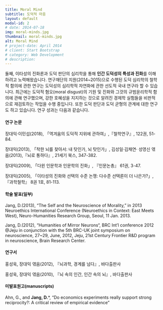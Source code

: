 ```yaml
---
title: Moral Mind
subtitle: 도덕적 마음
layout: default
modal-id: 2
# date: 2014-07-18
img: moral-minds.jpg
thumbnail: moral-minds.jpg
alt: Moral Mind
# project-date: April 2014
# client: Start Bootstrap
# category: Web Development
# description: 
---
```


둘째, 이타성의 진화론과 도덕 판단의 심리학을 통해 **인간 도덕성의 특성과 진화**를 이해하려고 노력해왔습니다. 연구재단의 지원(2014~2015)으로 수행된 도덕 심리학의 철학적 함의에 관한 연구는 도덕성의 심리학적 자연화에 관한 선도적 국내 연구라 할 수 있습니다. 최근에는 도덕적 혐오(moral disgust)의 기원 및 진화와 그것의 규범윤리학적 함의에 관해 연구했으며, 강한 호혜성을 지지하는 것으로 알려진 경제학 실험들을 비판적으로 재검토하는 작업을 수행 중입니다. 또한 도덕 판단과 도덕 균형의 관계에 대한 연구도 하고 있습니다. 연구 성과는 다음과 같습니다.

#### 연구 논문
장대익·이민섭(2018), 「역겨움의 도덕적 지위에 관하여」,『철학연구』, 122권, 51-84.

장대익(2013), 「착한 뇌를 찾아서: 내 탓인가, 뇌 탓인가」, 김성일·김채연· 성영신 엮음(2013),『뇌로 통하다』, 21세기 북스, 347-382.

장대익(2009), 「다윈 인문학과 인문학의 진화」, 『인문논총』 61권, 3-47.

장대익(2005), 「이타성의 진화와 선택의 수준 논쟁: 다수준 선택론이 더 나은가?」, 『과학철학』 8권 1호, 81-113.

#### 학술 발표(일부)
Jang, D.(2013), “The Self and the Neuroscience of Morality,” in 2013 Neuroethics International Conference (Neuroethics in Context: East Meets West), Neuro-Humanities Research Group, Seoul, 11 Jan. 2013.

Jang, D.(2012), “Humanities of Mirror Neurons“, BRC Int’l conference 2012 @Jeju in conjunction with the 5th BRC-UK joint symposium on neuroscience, 27~29, June, 2012, Jeju, 21st Century Frontier R&D program in neuroscience, Brain Research Center.

#### 연구서
홍성욱, 장대익 엮음(2012), 『뇌과학, 경계를 넘다』, 바다출판사

홍성욱, 장대익 엮음(2010), 『뇌 속의 인간, 인간 속의 뇌』, 바다출판사

#### 미발표원고(manuscripts)
Ahn, G., and **Jang, D.***, “Do economics experiments really support strong reciprocity?: A critical review of empirical evidence”
